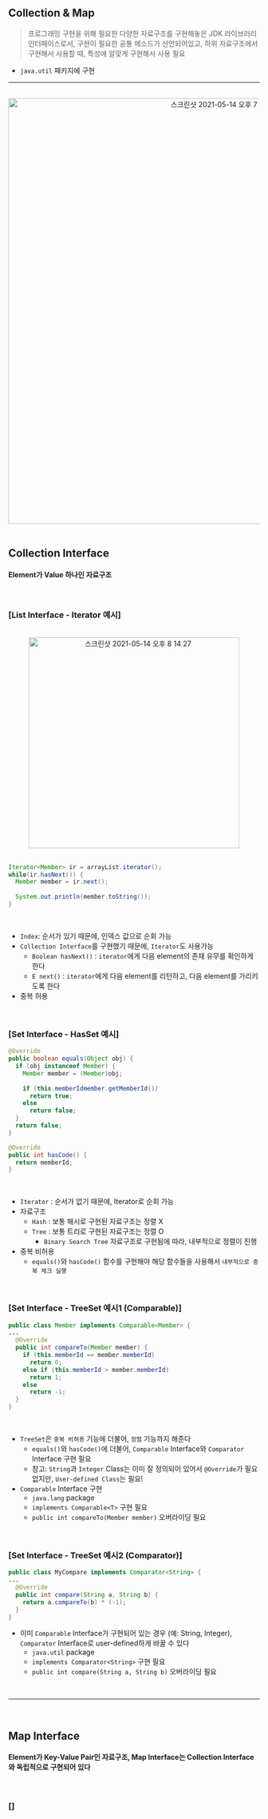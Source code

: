 ## Collection & Map
> 프로그래밍 구현을 위해 필요한 다양한 자료구조를 구현해놓은 JDK 라이브러리
> 인터페이스로서, 구현이 필요한 공통 메소드가 선언되어있고, 하위 자료구조에서 구현해서 사용할 때, 특성에 알맞게 구현해서 사용 필요
* ```java.util``` 패키지에 구현 

<hr>
<br>

<div align="center">
  <img width="852" alt="스크린샷 2021-05-14 오후 7 44 58" src="https://user-images.githubusercontent.com/37537227/118260176-f031a900-b4ec-11eb-879b-6e6a014fa582.png">
</div>

<br>

## Collection Interface

#### Element가 Value 하나인 자료구조

<br>

### [List Interface - Iterator 예시]

<br>


<div align="center">
  <img width="422" alt="스크린샷 2021-05-14 오후 8 14 27" src="https://user-images.githubusercontent.com/37537227/118263262-fe81c400-b4f0-11eb-88d8-79de5ef7b4e6.png">
</div>

<br>

```java
Iterator<Member> ir = arrayList.iterator();
while(ir.hasNext()) {
  Member member = ir.next();
  
  System.out.println(member.toString());
}
```

<br>

* ```Index```: 순서가 있기 때문에, 인덱스 값으로 순회 가능
* ```Collection Interface```를 구현했기 때문에, ```Iterator```도 사용가능
  * ```Boolean hasNext()``` : ```iterator```에게 다음 element의 존재 유무를 확인하게 한다
  * ```E next()``` : ```iterator```에게 다음 element를 리턴하고, 다음 element를 가리키도록 한다 
* 중복 허용

<br>

### [Set Interface - HasSet 예시]

```java
@Override
public boolean equals(Object obj) {
  if (obj instanceof Member) {
    Member member = (Member)obj;
    
    if (this.memberIdmember.getMemberId())
      return true;
    else
      return false;
  }
  return false;
}

@Override
public int hasCode() {
  return memberId;
}
```

<br>

* ```Iterator``` : 순서가 없기 때문에, Iterator로 순회 가능
* 자료구조
  * ```Hash``` : 보통 해시로 구현된 자료구조는 정렬 X
  * ```Tree``` : 보통 트리로 구현된 자료구조는 정렬 O 
    * ```Binary Search Tree``` 자료구조로 구현됨에 따라, 내부적으로 정렬이 진행
* 중복 비허용
  * ```equals()```와 ```hasCode()``` 함수를 구현해야 해당 함수들을 사용해서 ```내부적으로 중복 체크 실행```


<br>

### [Set Interface - TreeSet 예시1 (Comparable)]

```java
public class Member implements Comparable<Member> {
...
  @Override
  public int compareTo(Member member) {
    if (this.memberId == member.memberId)
      return 0;
    else if (this.memberId > member.memberId)
      return 1;
    else
      return -1;
  }
}
```

<br>

* ```TreeSet```은 ```중복 비허용``` 기능에 더불어, ```정렬``` 기능까지 해준다
  * ```equals()```와 ```hasCode()```에 더불어, ```Comparable``` Interface와 ```Comparator``` Interface 구현 필요
  * 참고: ```String```과 ```Integer``` Class는 이미 잘 정의되어 있어서 ```@Override```가 필요없지만, ```User-defined Class```는 필요!
* ```Comparable``` Interface 구현
  * ```java.lang``` package
  * ```implements Comparable<T>``` 구현 필요
  * ```public int compareTo(Member member)``` 오버라이딩 필요

<br>

### [Set Interface - TreeSet 예시2 (Comparator)]

```java
public class MyCompare implements Comparator<String> {
...
  @Override
  public int compare(String a, String b) {
    return a.compareTo(b) * (-1);
  }
}
```
* 이미 ```Comparable``` Interface가 구현되어 있는 경우 (예: String, Integer), ```Comparator``` Interface로 user-defined하게 바꿀 수 있다
  * ```java.util``` package
  * ```implements Comparator<String>``` 구현 필요
  * ```public int compare(String a, String b)``` 오버라이딩 필요

<br>
<hr>
<br>

## Map Interface




#### Element가 Key-Value Pair인 자료구조, Map Interface는 Collection Interface와 독립적으로 구현되어 있다

<br>

### []

<br>
